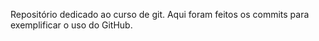 Repositório dedicado ao curso de git.
Aqui foram feitos os commits para exemplificar o uso do GitHub. 

